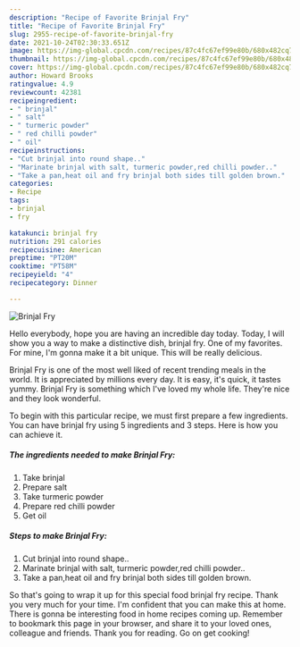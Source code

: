 ```yaml
---
description: "Recipe of Favorite Brinjal Fry"
title: "Recipe of Favorite Brinjal Fry"
slug: 2955-recipe-of-favorite-brinjal-fry
date: 2021-10-24T02:30:33.651Z
image: https://img-global.cpcdn.com/recipes/87c4fc67ef99e80b/680x482cq70/brinjal-fry-recipe-main-photo.jpg
thumbnail: https://img-global.cpcdn.com/recipes/87c4fc67ef99e80b/680x482cq70/brinjal-fry-recipe-main-photo.jpg
cover: https://img-global.cpcdn.com/recipes/87c4fc67ef99e80b/680x482cq70/brinjal-fry-recipe-main-photo.jpg
author: Howard Brooks
ratingvalue: 4.9
reviewcount: 42381
recipeingredient:
- " brinjal"
- " salt"
- " turmeric powder"
- " red chilli powder"
- " oil"
recipeinstructions:
- "Cut brinjal into round shape.."
- "Marinate brinjal with salt, turmeric powder,red chilli powder.."
- "Take a pan,heat oil and fry brinjal both sides till golden brown."
categories:
- Recipe
tags:
- brinjal
- fry

katakunci: brinjal fry 
nutrition: 291 calories
recipecuisine: American
preptime: "PT20M"
cooktime: "PT58M"
recipeyield: "4"
recipecategory: Dinner

---
```



![Brinjal Fry](https://img-global.cpcdn.com/recipes/87c4fc67ef99e80b/680x482cq70/brinjal-fry-recipe-main-photo.jpg)

Hello everybody, hope you are having an incredible day today. Today, I will show you a way to make a distinctive dish, brinjal fry. One of my favorites. For mine, I'm gonna make it a bit unique. This will be really delicious.



Brinjal Fry is one of the most well liked of recent trending meals in the world. It is appreciated by millions every day. It is easy, it's quick, it tastes yummy. Brinjal Fry is something which I've loved my whole life. They're nice and they look wonderful.


To begin with this particular recipe, we must first prepare a few ingredients. You can have brinjal fry using 5 ingredients and 3 steps. Here is how you can achieve it.

<!--inarticleads1-->

##### The ingredients needed to make Brinjal Fry:

1. Take  brinjal
1. Prepare  salt
1. Take  turmeric powder
1. Prepare  red chilli powder
1. Get  oil




<!--inarticleads2-->

##### Steps to make Brinjal Fry:

1. Cut brinjal into round shape..
1. Marinate brinjal with salt, turmeric powder,red chilli powder..
1. Take a pan,heat oil and fry brinjal both sides till golden brown.




So that's going to wrap it up for this special food brinjal fry recipe. Thank you very much for your time. I'm confident that you can make this at home. There is gonna be interesting food in home recipes coming up. Remember to bookmark this page in your browser, and share it to your loved ones, colleague and friends. Thank you for reading. Go on get cooking!
